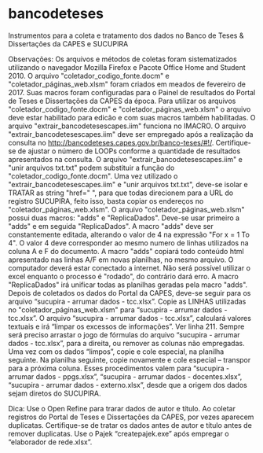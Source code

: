# bancodeteses
Instrumentos para a coleta e tratamento dos dados no Banco de Teses &amp; Dissertações da CAPES e SUCUPIRA

Observações:
Os arquivos e métodos de coletas foram sistematizados utilizando o navegador Mozilla Firefox e Pacote Office Home and Student 2010.
O arquivo "coletador_codigo_fonte.docm" e "coletador_páginas_web.xlsm" foram criados em meados de fevereiro de 2017. Suas macros foram configuradas para o Painel de resultados do Portal de Teses e Dissertações da CAPES da época.
Para utilizar os arquivos  "coletador_codigo_fonte.docm" e "coletador_páginas_web.xlsm" o arquivo deve estar habilitado para edicão e com suas macros também habilitadas.
O arquivo "extrair_bancodetesescapes.iim" funciona no IMACRO.
O arquivo "extrair_bancodetesescapes.iim" deve ser empregado após a realização da consulta no http://bancodeteses.capes.gov.br/banco-teses/#!/.
	Certifique-se de ajustar o número de LOOPs conforme a quantidade de resultados apresentados na consulta. 
O arquivo "extrair_bancodetesescapes.iim" e "unir arquivos txt.txt" podem substituir a função do "coletador_codigo_fonte.docm".
Uma vez utilizado o "extrair_bancodetesescapes.iim" e "unir arquivos txt.txt", deve-se isolar e TRATAR as string "href=" ", para que todas direcionem para a URL do registro SUCUPIRA, feito isso, basta copiar os endereços no "coletador_páginas_web.xlsm".
O arquivo "coletador_páginas_web.xlsm" possui duas macros: "adds" e "ReplicaDados". Deve-se usar primeiro a "adds" e em seguida "ReplicaDados".
    A macro "adds" deve ser constantemente editada, alterando o valor de 4 na expressão "For x = 1 To 4". O valor 4 deve corresponder ao mesmo numero de linhas utilizados na coluna A e F do documento.
    A macro "adds" copiará todo conteúdo html apresentado nas linhas A/F em novas planilhas, no mesmo arquivo. O computador deverá estar conectado a internet. Não será possível utilizar o excel enquanto o processo é "rodado", do contrário dará erro.
    A macro "ReplicaDados" irá unificar todas as planilhas geradas pela macro "adds".
Depois de coletados os dados do Portal da CAPES, deve-se seguir para os arquivo “sucupira - arrumar dados - tcc.xlsx”.
	Copie as LINHAS utilizadas no "coletador_páginas_web.xlsm" para “sucupira - arrumar dados - tcc.xlsx”.
	O arquivo “sucupira - arrumar dados - tcc.xlsx”, calculará valores textuais e irá “limpar os excessos de informações”. Ver linha 211.
		Sempre será preciso arrastar o jogo de fórmulas do arquivo “sucupira - arrumar dados - tcc.xlsx”, para a direita, ou remover as colunas não empregadas.
	Uma vez com os dados “limpos”, copie e cole especial, na planilha seguinte.
	Na planilha seguinte, copie novamente e cole especial – transpor para a próxima coluna.
Esses procedimentos valem para “sucupira - arrumar dados - ppgs.xlsx”, “sucupira - arrumar dados - docentes.xlsx”, “sucupira - arrumar dados - externo.xlsx”, desde que a origem dos dados sejam diretos do SUCUPIRA.

Dica:
Use o Open Refine para trarar dados de autor e título.
Ao coletar registros do Portal de Teses e Dissertações da CAPES, por vezes aparecem duplicatas. Certifique-se de tratar os dados antes de autor e título antes de remover duplicatas.
Use o Pajek “createpajek.exe” após empregar o “elaborador de rede.xlsx”.
